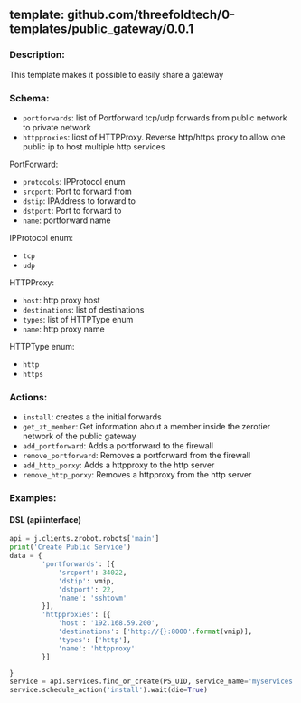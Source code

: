 ## template: github.com/threefoldtech/0-templates/public_gateway/0.0.1

### Description:
This template makes it possible to easily share a gateway

### Schema:

- `portforwards`: list of Portforward tcp/udp forwards from public network to private network
- `httpproxies`: liost of HTTPProxy. Reverse http/https proxy to allow one public ip to host multiple http services

PortForward:
- `protocols`: IPProtocol enum
- `srcport`: Port to forward from
- `dstip`: IPAddress to forward to
- `dstport`: Port to forward to
- `name`: portforward name

IPProtocol enum:
- `tcp`
- `udp`


HTTPProxy:
- `host`: http proxy host
- `destinations`: list of destinations
- `types`: list of HTTPType enum
- `name`: http proxy name

HTTPType enum:
- `http`
- `https`

### Actions:
- `install`: creates a the initial forwards
- `get_zt_member`: Get information about a member inside the zerotier network of the public gateway
- `add_portforward`: Adds a portforward to the firewall
- `remove_portforward`: Removes a portforward from the firewall
- `add_http_porxy`: Adds a httpproxy to the http server
- `remove_http_porxy`: Removes a httpproxy from the http server

### Examples:

#### DSL (api interface)
```python
api = j.clients.zrobot.robots['main']
print('Create Public Service')
data = {
        'portforwards': [{
            'srcport': 34022,
            'dstip': vmip,
            'dstport': 22,
            'name': 'sshtovm'
        }],
        'httpproxies': [{
            'host': '192.168.59.200',
            'destinations': ['http://{}:8000'.format(vmip)],
            'types': ['http'],
            'name': 'httpproxy'
        }]

}
service = api.services.find_or_create(PS_UID, service_name='myservices', data=data)
service.schedule_action('install').wait(die=True)
```
